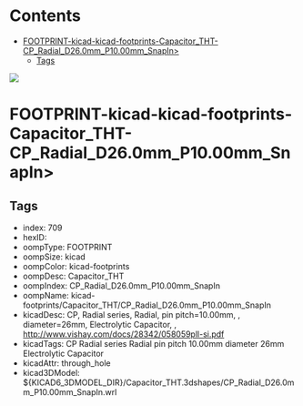 



Contents
========

* [FOOTPRINT-kicad-kicad-footprints-Capacitor_THT-CP_Radial_D26.0mm_P10.00mm_SnapIn>](#footprint-kicad-kicad-footprints-capacitor_tht-cp_radial_d260mm_p1000mm_snapin)
	* [Tags](#tags)
  
![][im]
# FOOTPRINT-kicad-kicad-footprints-Capacitor_THT-CP_Radial_D26.0mm_P10.00mm_SnapIn>

## Tags

- index: 709
- hexID: 
- oompType: FOOTPRINT
- oompSize: kicad
- oompColor: kicad-footprints
- oompDesc: Capacitor_THT
- oompIndex: CP_Radial_D26.0mm_P10.00mm_SnapIn
- oompName: kicad-footprints/Capacitor_THT/CP_Radial_D26.0mm_P10.00mm_SnapIn
- kicadDesc: CP, Radial series, Radial, pin pitch=10.00mm, , diameter=26mm, Electrolytic Capacitor, , http://www.vishay.com/docs/28342/058059pll-si.pdf
- kicadTags: CP Radial series Radial pin pitch 10.00mm  diameter 26mm Electrolytic Capacitor
- kicadAttr: through_hole
- kicad3DModel: ${KICAD6_3DMODEL_DIR}/Capacitor_THT.3dshapes/CP_Radial_D26.0mm_P10.00mm_SnapIn.wrl



[im]: image.png
